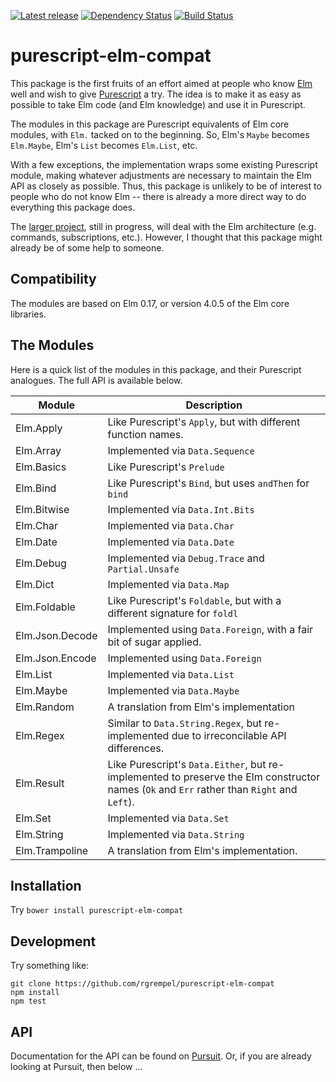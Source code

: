 [![Latest release](http://img.shields.io/bower/v/purescript-elm-compat.svg)](https://github.com/rgrempel/purescript-elm-compat/releases)
[![Dependency Status](https://www.versioneye.com/user/projects/5701e80bfcd19a00415afff5/badge.svg?style=flat)](https://www.versioneye.com/user/projects/5701e80bfcd19a00415afff5)
[![Build Status](https://travis-ci.org/rgrempel/purescript-elm-compat.svg?branch=master)](https://travis-ci.org/rgrempel/purescript-elm-compat)

# purescript-elm-compat

This package is the first fruits of an effort aimed at people who know
[Elm](http://elm-lang.org) well and wish to give
[Purescript](http://purescript.org) a try. The idea is to make it as easy
as possible to take Elm code (and Elm knowledge) and use it in Purescript.

The modules in this package are Purescript equivalents of Elm core modules,
with `Elm.` tacked on to the beginning. So, Elm's `Maybe` becomes
`Elm.Maybe`, Elm's `List` becomes `Elm.List`, etc.

With a few exceptions, the implementation wraps some existing
Purescript module, making whatever adjustments are necessary to maintain
the Elm API as closely as possible. Thus, this package is unlikely to
be of interest to people who do not know Elm -- there is already a
more direct way to do everything this package does.

The [larger project](https://github.com/rgrempel/purescript-elm), still
in progress, will deal with the Elm architecture (e.g. commands, subscriptions, etc.).
However, I thought that this package might already be of some help
to someone.

## Compatibility

The modules are based on Elm 0.17, or version 4.0.5 of the Elm core libraries.

## The Modules

Here is a quick list of the modules in this package, and their Purescript analogues.
The full API is available below.

| Module | Description |
| ------ | ----------- |
| Elm.Apply       | Like Purescript's `Apply`, but with different function names. |
| Elm.Array       | Implemented via `Data.Sequence`|
| Elm.Basics      | Like Purescript's `Prelude`|
| Elm.Bind        | Like Purescript's `Bind`, but uses `andThen` for `bind` |
| Elm.Bitwise     | Implemented via `Data.Int.Bits` |
| Elm.Char        | Implemented via `Data.Char` |
| Elm.Date        | Implemented via `Data.Date` |
| Elm.Debug       | Implemented via `Debug.Trace` and `Partial.Unsafe` |
| Elm.Dict        | Implemented via `Data.Map` |
| Elm.Foldable    | Like Purescript's `Foldable`, but with a different signature for `foldl` |
| Elm.Json.Decode | Implemented using `Data.Foreign`, with a fair bit of sugar applied. |
| Elm.Json.Encode | Implemented using `Data.Foreign` |
| Elm.List        | Implemented via `Data.List` |
| Elm.Maybe       | Implemented via `Data.Maybe` |
| Elm.Random      | A translation from Elm's implementation |
| Elm.Regex       | Similar to `Data.String.Regex`, but re-implemented due to irreconcilable API differences. |
| Elm.Result      | Like Purescript's `Data.Either`, but re-implemented to preserve the Elm constructor names (`Ok` and `Err` rather than `Right` and `Left`). |
| Elm.Set         | Implemented via `Data.Set` |
| Elm.String      | Implemented via `Data.String` |
| Elm.Trampoline  | A translation from Elm's implementation. |

## Installation

Try `bower install purescript-elm-compat`

## Development

Try something like:

    git clone https://github.com/rgrempel/purescript-elm-compat
    npm install
    npm test

## API

Documentation for the API can be found on
[Pursuit](https://pursuit.purescript.org/packages/purescript-elm-compat).
Or, if you are already looking at Pursuit, then below ...

